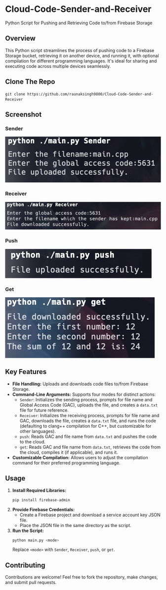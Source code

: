 # Cloud-Code-Sender-and-Receiver
Python Script for Pushing and Retrieving Code to/from Firebase Storage

## Overview

This Python script streamlines the process of pushing code to a Firebase Storage bucket, retrieving it on another device, and running it, with optional compilation for different programming languages. It's ideal for sharing and executing code across multiple devices seamlessly.
## Clone The Repo
 
 `git clone https://github.com/raunaksingh9800/Cloud-Code-Sender-and-Receiver`
## Screenshot
### Sender
![alt text](https://github.com/raunaksingh9800/Cloud-Code-Sender-and-Receiver/blob/main/screenshots/Sender.png?raw=true)
### Receiver
![alt text](https://github.com/raunaksingh9800/Cloud-Code-Sender-and-Receiver/blob/main/screenshots/%20Receiver.png?raw=true)
### Push
![alt text](https://github.com/raunaksingh9800/Cloud-Code-Sender-and-Receiver/blob/main/screenshots/push.png?raw=true)
### Get
![alt text](https://github.com/raunaksingh9800/Cloud-Code-Sender-and-Receiver/blob/main/screenshots/get.png?raw=true)
## Key Features

- **File Handling:** Uploads and downloads code files to/from Firebase Storage.
- **Command-Line Arguments:** Supports four modes for distinct actions:
    - `Sender`: Initializes the sending process, prompts for file name and Global Access Code (GAC), uploads the file, and creates a `data.txt` file for future reference.
    - `Receiver`: Initializes the receiving process, prompts for file name and GAC, downloads the file, creates a `data.txt` file, and runs the code (defaulting to clang++ compilation for C++, but customizable for other languages).
    - `push`: Reads GAC and file name from `data.txt` and pushes the code to the cloud.
    - `get`: Reads GAC and file name from `data.txt`, retrieves the code from the cloud, compiles it (if applicable), and runs it.
- **Customizable Compilation:** Allows users to adjust the compilation command for their preferred programming language.

## Usage

1. **Install Required Libraries:**
   ```bash
   pip install firebase-admin 
   ```
2. **Provide Firebase Credentials:**
   - Create a Firebase project and download a service account key JSON file.
   - Place the JSON file in the same directory as the script.
3. **Run the Script:**
   ```bash
   python main.py <mode>
   ```
   Replace `<mode>` with `Sender`, `Receiver`, `push`, or `get`.

## Contributing

Contributions are welcome! Feel free to fork the repository, make changes, and submit pull requests.

